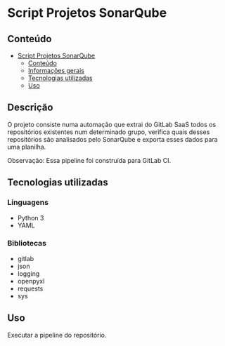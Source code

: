 # Script Projetos SonarQube

## Conteúdo
- [Script Projetos SonarQube](#script-projetos-sonarqube)
  - [Conteúdo](#conteúdo)
  - [Informações gerais](#informações-gerais)
  - [Tecnologias utilizadas](#tecnologias-utilizadas)
  - [Uso](#uso)

## Descrição
O projeto consiste numa automação que extrai do GitLab SaaS todos os repositórios existentes num determinado grupo, verifica quais desses repositórios são analisados pelo SonarQube e exporta esses dados para uma planilha.

Observação: Essa pipeline foi construída para GitLab CI.

## Tecnologias utilizadas
### Linguagens
- Python 3
- YAML
### Bibliotecas
- gitlab
- json
- logging
- openpyxl
- requests
- sys

## Uso
Executar a pipeline do repositório.